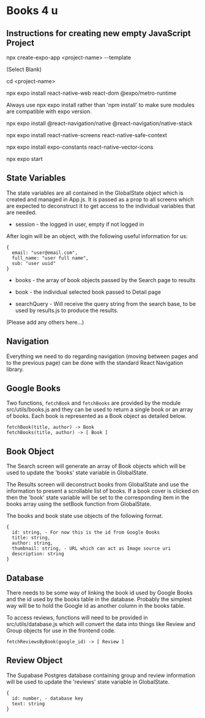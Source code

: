 # Books 4 u

## Instructions for creating new empty JavaScript Project

npx create-expo-app \<project-name\> --template

(Select Blank)

cd \<project-name\>

npx expo install react-native-web react-dom @expo/metro-runtime

Always use npx expo install rather than 'npm install' to make sure modules
are compatible with expo version.

npx expo install @react-navigation/native @react-navigation/native-stack

npx expo install react-native-screens react-native-safe-context

npx expo install expo-constants react-native-vector-icons

npx expo start

## State Variables

The state variables are all contained in the GlobalState object which is
created and managed in App.js. It is passed as a prop to all screens which are
expected to deconstruct it to get access to the individual variables that are
needed.

-   session - the logged in user, empty if not logged in

After login will be an object, with the following useful information for us:

```
{
  email: "user@email.com",
  full_name: "user full name",
  sub: "user uuid"
}
```

-   books - the array of book objects passed by the Search page to results

-   book - the individual selected book passed to Detail page

-   searchQuery - Will receive the query string from the search base, to be used by results.js to produce the results.

(Please add any others here...)

## Navigation

Everything we need to do regarding navigation (moving between pages and
to the previous page) can be done with the standard React Navigation
library.

## Google Books

Two functions, `fetchBook` and `fetchBooks` are provided by the module
src/utils/books.js and they can be used to return a single book or an
array of books. Each book is represented as a Book object as detailed below.

```
fetchBook(title, author) -> Book
fetchBooks(title, author) -> [ Book ]
```

## Book Object

The Search screen will generate an array of Book objects which will be
used to update the 'books' state variable in GlobalState.

The Results screen will deconstruct books from GlobalState and use the
information to present a scrollable list of books. If a book cover is
clicked on then the 'book' state variable will be set to the corresponding
item in the books array using the setBook function from GlobalState.

The books and book state use objects of the following format.

```
{
  id: string, - For now this is the id from Google Books
  title: string,
  author: string,
  thumbnail: string, - URL which can act as Image source uri
  description: string
}
```

## Database

There needs to be some way of linking the book id used by Google Books and
the id used by the books table in the database. Probably the simplest way
will be to hold the Google id as another column in the books table.

To access reviews, functions will need to be provided in src/utils/database.js
which will convert the data into things like Review and Group objects for use
in the frontend code.

```
fetchReviewsByBook(google_id) -> [ Review ]
```

## Review Object

The Supabase Postgres database containing group and review information will
be used to update the 'reviews' state variable in GlobalState.

```
{
  id: number, - database key
  text: string
}
```
